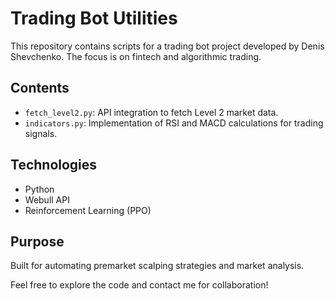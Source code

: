# Trading Bot Utilities

This repository contains scripts for a trading bot project developed by Denis Shevchenko. The focus is on fintech and algorithmic trading.

## Contents
- `fetch_level2.py`: API integration to fetch Level 2 market data.
- `indicators.py`: Implementation of RSI and MACD calculations for trading signals.

## Technologies
- Python
- Webull API
- Reinforcement Learning (PPO)

## Purpose
Built for automating premarket scalping strategies and market analysis.

Feel free to explore the code and contact me for collaboration!
